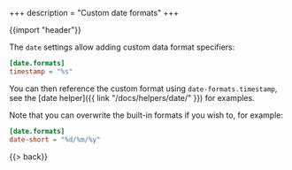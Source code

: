+++
description = "Custom date formats"
+++

{{import "header"}}

The `date` settings allow adding custom data format specifiers:

```toml
[date.formats]
timestamp = "%s"
```

You can then reference the custom format using `date-formats.timestamp`, see the [date helper]({{ link "/docs/helpers/date/" }}) for examples.

Note that you can overwrite the built-in formats if you wish to, for example:

```toml
[date.formats]
date-short = "%d/%m/%y"
```

{{> back}}
